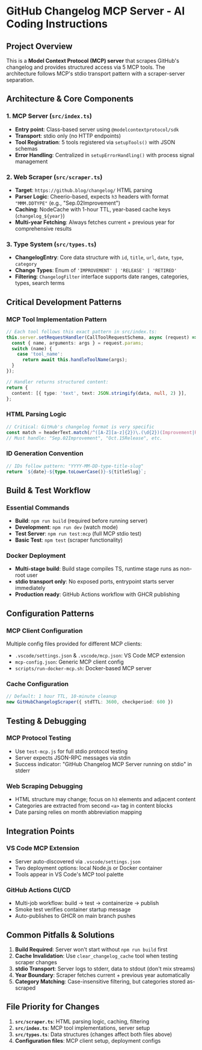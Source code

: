 # GitHub Changelog MCP Server - AI Coding Instructions

## Project Overview

This is a **Model Context Protocol (MCP) server** that scrapes GitHub's changelog and provides structured access via 5 MCP tools. The architecture follows MCP's stdio transport pattern with a scraper-server separation.

## Architecture & Core Components

### 1. MCP Server (`src/index.ts`)
- **Entry point**: Class-based server using `@modelcontextprotocol/sdk`
- **Transport**: stdio only (no HTTP endpoints)
- **Tool Registration**: 5 tools registered via `setupTools()` with JSON schemas
- **Error Handling**: Centralized in `setupErrorHandling()` with process signal management

### 2. Web Scraper (`src/scraper.ts`)
- **Target**: `https://github.blog/changelog/` HTML parsing
- **Parser Logic**: Cheerio-based, expects `h3` headers with format `"MMM.DDTYPE"` (e.g., "Sep.02Improvement")
- **Caching**: NodeCache with 1-hour TTL, year-based cache keys (`changelog_${year}`)
- **Multi-year Fetching**: Always fetches current + previous year for comprehensive results

### 3. Type System (`src/types.ts`)
- **ChangelogEntry**: Core data structure with `id`, `title`, `url`, `date`, `type`, `category`
- **Change Types**: Enum of `'IMPROVEMENT' | 'RELEASE' | 'RETIRED'`
- **Filtering**: `ChangelogFilter` interface supports date ranges, categories, types, search terms

## Critical Development Patterns

### MCP Tool Implementation Pattern
```typescript
// Each tool follows this exact pattern in src/index.ts:
this.server.setRequestHandler(CallToolRequestSchema, async (request) => {
  const { name, arguments: args } = request.params;
  switch (name) {
    case 'tool_name':
      return await this.handleToolName(args);
  }
});

// Handler returns structured content:
return {
  content: [{ type: 'text', text: JSON.stringify(data, null, 2) }],
};
```

### HTML Parsing Logic
```typescript
// Critical: GitHub's changelog format is very specific
const match = headerText.match(/^([A-Z][a-z]{2})\.(\d{2})(Improvement|Release|Retired)$/i);
// Must handle: "Sep.02Improvement", "Oct.15Release", etc.
```

### ID Generation Convention
```typescript
// IDs follow pattern: "YYYY-MM-DD-type-title-slug"
return `${date}-${type.toLowerCase()}-${titleSlug}`;
```

## Build & Test Workflow

### Essential Commands
- **Build**: `npm run build` (required before running server)
- **Development**: `npm run dev` (watch mode)
- **Test Server**: `npm run test:mcp` (full MCP stdio test)
- **Basic Test**: `npm test` (scraper functionality)

### Docker Deployment
- **Multi-stage build**: Build stage compiles TS, runtime stage runs as non-root user
- **stdio transport only**: No exposed ports, entrypoint starts server immediately
- **Production ready**: GitHub Actions workflow with GHCR publishing

## Configuration Patterns

### MCP Client Configuration
Multiple config files provided for different MCP clients:
- `.vscode/settings.json` & `.vscode/mcp.json`: VS Code MCP extension
- `mcp-config.json`: Generic MCP client config
- `scripts/run-docker-mcp.sh`: Docker-based MCP server

### Cache Configuration
```typescript
// Default: 1 hour TTL, 10-minute cleanup
new GitHubChangelogScraper({ stdTTL: 3600, checkperiod: 600 })
```

## Testing & Debugging

### MCP Protocol Testing
- Use `test-mcp.js` for full stdio protocol testing
- Server expects JSON-RPC messages via stdin
- Success indicator: "GitHub Changelog MCP Server running on stdio" in stderr

### Web Scraping Debugging
- HTML structure may change; focus on `h3` elements and adjacent content
- Categories are extracted from second `<a>` tag in content blocks
- Date parsing relies on month abbreviation mapping

## Integration Points

### VS Code MCP Extension
- Server auto-discovered via `.vscode/settings.json`
- Two deployment options: local Node.js or Docker container
- Tools appear in VS Code's MCP tool palette

### GitHub Actions CI/CD
- Multi-job workflow: build → test → containerize → publish
- Smoke test verifies container startup message
- Auto-publishes to GHCR on main branch pushes

## Common Pitfalls & Solutions

1. **Build Required**: Server won't start without `npm run build` first
2. **Cache Invalidation**: Use `clear_changelog_cache` tool when testing scraper changes
3. **stdio Transport**: Server logs to stderr, data to stdout (don't mix streams)
4. **Year Boundary**: Scraper fetches current + previous year automatically
5. **Category Matching**: Case-insensitive filtering, but categories stored as-scraped

## File Priority for Changes

1. **`src/scraper.ts`**: HTML parsing logic, caching, filtering
2. **`src/index.ts`**: MCP tool implementations, server setup
3. **`src/types.ts`**: Data structures (changes affect both files above)
4. **Configuration files**: MCP client setup, deployment configs